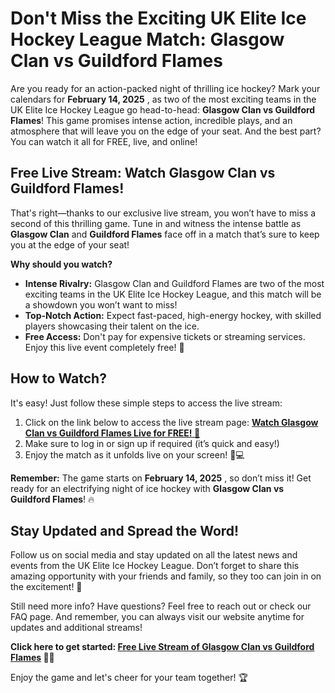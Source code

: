 # Don't Miss the Exciting UK Elite Ice Hockey League Match: Glasgow Clan vs Guildford Flames

Are you ready for an action-packed night of thrilling ice hockey? Mark your calendars for **February 14, 2025** , as two of the most exciting teams in the UK Elite Ice Hockey League go head-to-head: **Glasgow Clan vs Guildford Flames**! This game promises intense action, incredible plays, and an atmosphere that will leave you on the edge of your seat. And the best part? You can watch it all for FREE, live, and online!

## Free Live Stream: Watch Glasgow Clan vs Guildford Flames!

That's right—thanks to our exclusive live stream, you won’t have to miss a second of this thrilling game. Tune in and witness the intense battle as **Glasgow Clan** and **Guildford Flames** face off in a match that’s sure to keep you at the edge of your seat!

**Why should you watch?**

- **Intense Rivalry:** Glasgow Clan and Guildford Flames are two of the most exciting teams in the UK Elite Ice Hockey League, and this match will be a showdown you won’t want to miss!
- **Top-Notch Action:** Expect fast-paced, high-energy hockey, with skilled players showcasing their talent on the ice.
- **Free Access:** Don't pay for expensive tickets or streaming services. Enjoy this live event completely free! 🎉

## How to Watch?

It's easy! Just follow these simple steps to access the live stream:

1. Click on the link below to access the live stream page: **[Watch Glasgow Clan vs Guildford Flames Live for FREE! 🏒](https://tinyurl.com/livestreamfreeo?st=Glasgow+Clan+vs+Guildford+Flames&si=ghc)**
2. Make sure to log in or sign up if required (it’s quick and easy!)
3. Enjoy the match as it unfolds live on your screen! 📱💻

**Remember:** The game starts on **February 14, 2025** , so don’t miss it! Get ready for an electrifying night of ice hockey with **Glasgow Clan vs Guildford Flames**! 🔥

## Stay Updated and Spread the Word!

Follow us on social media and stay updated on all the latest news and events from the UK Elite Ice Hockey League. Don’t forget to share this amazing opportunity with your friends and family, so they too can join in on the excitement! 📢

Still need more info? Have questions? Feel free to reach out or check our FAQ page. And remember, you can always visit our website anytime for updates and additional streams!

**Click here to get started: [Free Live Stream of Glasgow Clan vs Guildford Flames](https://tinyurl.com/livestreamfreeo?st=Glasgow+Clan+vs+Guildford+Flames&si=ghc) 🏒🔥**

Enjoy the game and let's cheer for your team together! 🏆
